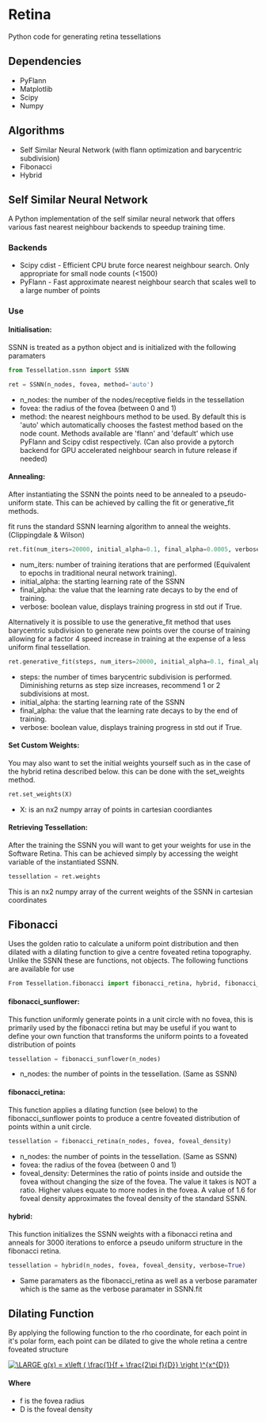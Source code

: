 # Retina
Python code for generating retina tessellations

## Dependencies

* PyFlann
* Matplotlib
* Scipy
* Numpy

## Algorithms
* Self Similar Neural Network (with flann optimization and barycentric subdivision)
* Fibonacci
* Hybrid

## Self Similar Neural Network
A Python implementation of the self similar neural network that offers various fast nearest neighbour backends to speedup training time.
### Backends
* Scipy cdist - Efficient CPU brute force nearest neighbour search. Only appropriate for small node counts (<1500)
* PyFlann - Fast approximate nearest neighbour search that scales well to a large number of points

### Use

#### Initialisation:
SSNN is treated as a python object and is initialized with the following paramaters

```python
from Tessellation.ssnn import SSNN

ret = SSNN(n_nodes, fovea, method='auto')
```
* n_nodes: the number of the nodes/receptive fields in the tessellation
* fovea: the radius of the fovea (between 0 and 1)
* method: the nearest neighbours method to be used. By default this is 'auto' which automatically chooses the fastest method based on the node count. Methods available are 'flann' and 'default' which use PyFlann and Scipy cdist respectively. (Can also provide a pytorch backend for GPU accelerated neighbour search in future release if needed)

#### Annealing:

After instantiating the SSNN the points need to be annealed to a pseudo-uniform state. This can be achieved by calling the fit or generative_fit methods.

fit runs the standard SSNN learning algorithm to anneal the weights. (Clippingdale & Wilson)

```python
ret.fit(num_iters=20000, initial_alpha=0.1, final_alpha=0.0005, verbose=True)
````

* num_iters: number of training iterations that are performed (Equivalent to epochs in traditional neural network training).
* initial_alpha: the starting learning rate of the SSNN
* final_alpha: the value that the learning rate decays to by the end of training.
* verbose: boolean value, displays training progress in std out if True.

Alternatively it is possible to use the generative_fit method that uses barycentric subdivision to generate new points over the course of training allowing for a factor 4 speed increase in training at the expense of a less uniform final tessellation.

```python
ret.generative_fit(steps, num_iters=20000, initial_alpha=0.1, final_alpha=0.0005, verbose=True)
``` 

* steps: the number of times barycentric subdivision is performed. Diminishing returns as step size increases, recommend 1 or 2 subdivisions at most.
* initial_alpha: the starting learning rate of the SSNN
* final_alpha: the value that the learning rate decays to by the end of training.
* verbose: boolean value, displays training progress in std out if True.

#### Set Custom Weights:

You may also want to set the initial weights yourself such as in the case of the hybrid retina described below. this can be done with the set_weights method.

```python
ret.set_weights(X)
```
* X: is an nx2 numpy array of points in cartesian coordiantes

#### Retrieving Tessellation:

After the training the SSNN you will want to get your weights for use in the Software Retina. This can be achieved simply by accessing the weight variable of the instantiated SSNN.

```python
tessellation = ret.weights
```

This is an nx2 numpy array of the current weights of the SSNN in cartesian coordinates

## Fibonacci
Uses the golden ratio to calculate a uniform point distribution and then dilated with a dilating function to give a centre foveated retina topography. Unlike the SSNN these are functions, not objects. The following functions are available for use

```python
From Tessellation.fibonacci import fibonacci_retina, hybrid, fibonacci_sunflower
```

#### fibonacci_sunflower: 

This function uniformly generate points in a unit circle with no fovea, this is primarily used by the fibonacci retina but may be useful if you want to define your own function that transforms the uniform points to a foveated distribution of points

```python
tessellation = fibonacci_sunflower(n_nodes)
```

* n_nodes: the number of points in the tessellation. (Same as SSNN)

#### fibonacci_retina:
This function applies a dilating function (see below) to the fibonacci_sunflower points to produce a centre foveated distribution of points within a unit circle.

```python
tessellation = fibonacci_retina(n_nodes, fovea, foveal_density)
```
* n_nodes: the number of points in the tessellation. (Same as SSNN)
* fovea: the radius of the fovea (between 0 and 1)
* foveal_density: Determines the ratio of points inside and outside the fovea without changing the size of the fovea. The value it takes is NOT a ratio. Higher values equate to more nodes in the fovea. A value of 1.6 for foveal density approximates the foveal density of the standard SSNN.

#### hybrid:
This function initializes the SSNN weights with a fibonacci retina and anneals for 3000 iterations to enforce a pseudo uniform structure in the fibonacci retina.

```python
tessellation = hybrid(n_nodes, fovea, foveal_density, verbose=True)
```
* Same paramaters as the fibonacci_retina as well as a verbose paramater which is the same as the verbose paramater in SSNN.fit


## Dilating Function
By applying the following function to the rho coordinate, for each point in it's polar form, each point can be dilated to give the whole retina a centre foveated structure


<a href="https://www.codecogs.com/eqnedit.php?latex=\inline&space;\dpi{150}&space;\LARGE&space;g(x)&space;=&space;x\left&space;(&space;\frac{1}{f&space;&plus;&space;\frac{2\pi&space;f}{D}}&space;\right&space;)^{x^{D}}" target="_blank"><img src="https://latex.codecogs.com/gif.latex?\inline&space;\dpi{150}&space;\LARGE&space;g(x)&space;=&space;x\left&space;(&space;\frac{1}{f&space;&plus;&space;\frac{2\pi&space;f}{D}}&space;\right&space;)^{x^{D}}" title="\LARGE g(x) = x\left ( \frac{1}{f + \frac{2\pi f}{D}} \right )^{x^{D}}" /></a>

#### Where
* f is the fovea radius
* D is the foveal density
